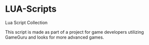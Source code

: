 # LUA-Scripts
Lua Script Collection

This script is made as part of a project for game developers utilizing GameGuru and looks for more advanced games.
